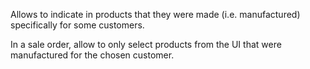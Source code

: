 Allows to indicate in products that they were made (i.e. manufactured)
specifically for some customers.

In a sale order, allow to only select products from the UI that were
manufactured for the chosen customer.

